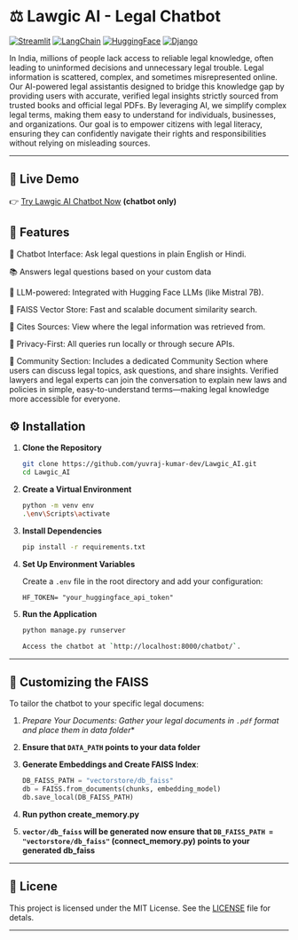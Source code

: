 # ⚖️ Lawgic AI - Legal Chatbot

[![Streamlit](https://img.shields.io/badge/Built%20With-Streamlit-orange?style=for-the-badge&logo=streamlit)](https://streamlit.io)
[![LangChain](https://img.shields.io/badge/Powered%20By-LangChain-blue?style=for-the-badge)](https://www.langchain.com/)
[![HuggingFace](https://img.shields.io/badge/LLM-HuggingFace-yellow?style=for-the-badge&logo=huggingface)](https://huggingface.co)
[![Django](https://img.shields.io/badge/Backend-Django-green?style=for-the-badge&logo=django)](https://www.djangoproject.com/)

In India, millions of people lack access to reliable legal knowledge, often leading to uninformed decisions and unnecessary legal
trouble. Legal information is scattered, complex, and sometimes misrepresented online. Our AI-powered legal assistantis designed
to bridge this knowledge gap by providing users with accurate, verified legal insights strictly sourced from trusted books and official
legal PDFs.
By leveraging AI, we simplify complex legal terms, making them easy to understand for individuals, businesses, and organizations.
Our goal is to empower citizens with legal literacy, ensuring they can confidently navigate their rights and responsibilities without
relying on misleading sources.

---

## 🚀 Live Demo

👉 [Try Lawgic AI Chatbot Now](https://lawgicai.streamlit.app/)  **(chatbot only)**

## 🧠 Features

🤖 Chatbot Interface: Ask legal questions in plain English or Hindi.

📚 Answers legal questions based on your custom data

🧠 LLM-powered: Integrated with Hugging Face LLMs (like Mistral 7B).

📁 FAISS Vector Store: Fast and scalable document similarity search.

🧾 Cites Sources: View where the legal information was retrieved from.

🔐 Privacy-First: All queries run locally or through secure APIs.

👥 Community Section: Includes a dedicated Community Section where users can discuss legal topics, ask questions, and share insights. Verified lawyers and legal experts can join the conversation to explain new laws and policies in simple, easy-to-understand terms—making legal knowledge more accessible for everyone.




## ⚙️ Installation

1. **Clone the Repository**

   ```bash
   git clone https://github.com/yuvraj-kumar-dev/Lawgic_AI.git
   cd Lawgic_AI

2. **Create a Virtual Environment**

   ```bash
   python -m venv env
   .\env\Scripts\activate

3. **Install Dependencies**

   ```bash
   pip install -r requirements.txt

4. **Set Up Environment Variables**

   Create a `.env` file in the root directory and add your configuration:

   ```env
   HF_TOKEN= "your_huggingface_api_token"

5. **Run the Application**

   ```bash
   python manage.py runserver

   Access the chatbot at `http://localhost:8000/chatbot/`.

---

## 🧠 Customizing the FAISS

To tailor the chatbot to your specific legal documens:

1. **Prepare Your Documents*: Gather your legal documents in `.pdf` format and place them in data folder**

2. **Ensure that `DATA_PATH` points to your data folder**

3. **Generate Embeddings and Create FAISS Index**:

   ```python (create_memory.py)
   DB_FAISS_PATH = "vectorstore/db_faiss"
   db = FAISS.from_documents(chunks, embedding_model)
   db.save_local(DB_FAISS_PATH)

4. **Run python create_memory.py**

5. **`vector/db_faiss` will be generated now ensure that `DB_FAISS_PATH = "vectorstore/db_faiss"` (connect_memory.py) points to your generated db_faiss**

---

## 📄 Licene

This project is licensed under the MIT License. See the [LICENSE](LICENSE) file for detals.

---

